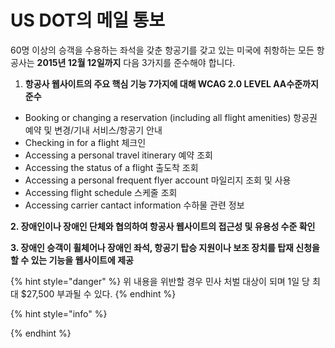 # US DOT의 메일 통보

60명 이상의 승객을 수용하는 좌석을 갖춘 항공기를 갖고 있는 미국에 취항하는 모든 항공사는 **2015년 12월 12일까지** 다음 3가지를 준수해야 합니다.

1. **항공사 웹사이트의 주요 핵심 기능 7가지에 대해 WCAG 2.0 LEVEL AA수준까지 준수**

* Booking or changing a reservation \(including all flight amenities\) 항공권 예약 및 변경/기내 서비스/항공기 안내
* Checking in for a flight 체크인
* Accessing a personal travel itinerary 예약 조회
* Accessing the status of a flight 출도착 조회
* Accessing a personal frequent flyer account 마일리지 조회 및 사용
* Accessing flight schedule 스케줄 조회
* Accessing carrier cantact information 수하물 관련 정보 

**2. 장애인이나 장애인 단체와 협의하여 항공사 웹사이트의 접근성 및 유용성 수준 확인**

**3. 장애인 승객이 휠체어나 장애인 좌석, 항공기 탑승 지원이나 보조 장치를 탑재 신청을 할 수 있는 기능을 웹사이트에 제공**

{% hint style="danger" %}
위 내용을 위반할 경우 민사 처벌 대상이 되며 1일 당 최대 $27,500 부과될 수 있다.
{% endhint %}

{% hint style="info" %}

{% endhint %}

